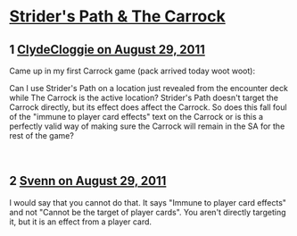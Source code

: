 # [Strider&#039;s Path &amp; The Carrock](https://community.fantasyflightgames.com/topic/52368-striders-path-the-carrock/)

## 1 [ClydeCloggie on August 29, 2011](https://community.fantasyflightgames.com/topic/52368-striders-path-the-carrock/?do=findComment&comment=521610)

Came up in my first Carrock game (pack arrived today woot woot):

Can I use Strider's Path on a location just revealed from the encounter deck while The Carrock is the active location? Strider's Path doesn't target the Carrock directly, but its effect does affect the Carrock. So does this fall foul of the "immune to player card effects" text on the Carrock or is this a perfectly valid way of making sure the Carrock will remain in the SA for the rest of the game?

 

## 2 [Svenn on August 29, 2011](https://community.fantasyflightgames.com/topic/52368-striders-path-the-carrock/?do=findComment&comment=521614)

I would say that you cannot do that. It says "Immune to player card effects" and not "Cannot be the target of player cards". You aren't directly targeting it, but it is an effect from a player card.

